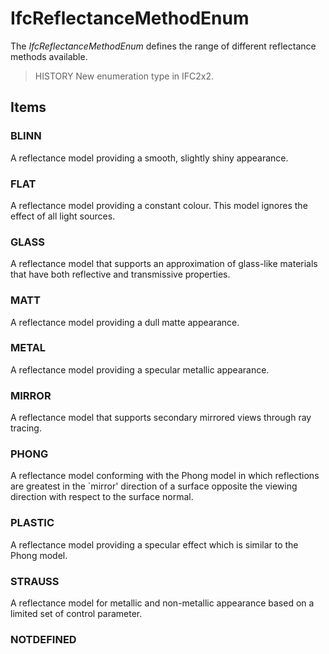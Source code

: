 # IfcReflectanceMethodEnum

The _IfcReflectanceMethodEnum_ defines the range of different reflectance methods available.

> HISTORY  New enumeration type in IFC2x2.

## Items

### BLINN
A reflectance model providing a smooth, slightly shiny appearance.

### FLAT
A reflectance model providing a constant colour. This model ignores the effect of all light sources.

### GLASS
A reflectance model that supports an approximation of glass-like materials that have both reflective and transmissive properties.

### MATT
A reflectance model providing a dull matte appearance.

### METAL
A reflectance model providing a specular metallic appearance.

### MIRROR
A reflectance model that supports secondary mirrored views through ray tracing.

### PHONG
A reflectance model conforming with the Phong model in which reflections are greatest in the `mirror' direction of a surface opposite the viewing direction with respect to the surface normal.

### PLASTIC
A reflectance model providing a specular effect which is similar to the Phong model.

### STRAUSS
A reflectance model for metallic and non-metallic appearance based on a limited set of control parameter.

### NOTDEFINED

